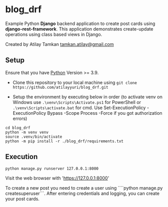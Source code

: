 # blog_drf

Example Python **Django** backend application to create post cards using **django-rest-framework**. This application demonstrates create-update operations using class based views in Django.

Created by Atilay Tamkan <tamkan.atilay@gmail.com>

## Setup

Ensure that you have [Python](https://www.python.org/downloads/) Version >= 3.9.

- Clone this repository to your local machine using ```git clone https://github.com/atilayyuri/blog_drf.git```

- Setup the environment by executing below in order (to activate venv on Windows use ```.\venv\Scripts\Activate.ps1``` for PowerShell or ```.\venv\Scripts\activate.bat``` for cmd. Use Set-ExecutionPolicy -ExecutionPolicy Bypass -Scope Process -Force if you got authorization errors)
```
cd blog_drf
python -m venv venv
source .venv/bin/activate
python -m pip install -r ./blog_drf/requirements.txt
``` 

## Execution
```
python manage.py runserver 127.0.0.1:8000
```
Visit the web browser with 'https://127.0.0.1:8000' 

To create a new post you need to create a user using ````python manage.py createsuperuser```. After entering credentials and logging, you can create your post cards.

    


